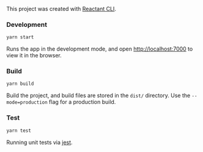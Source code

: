This project was created with [Reactant CLI](https://github.com/unadlib/reactant/tree/master/packages/reactant-cli).

### Development

```sh
yarn start
```

Runs the app in the development mode, and open [http://localhost:7000](http://localhost:7000) to view it in the browser.

### Build

```sh
yarn build
```

Build the project, and build files are stored in the `dist/` directory. Use the `--mode=production` flag for a production build.

### Test

```sh
yarn test
```

Running unit tests via [jest](https://jestjs.io). 

